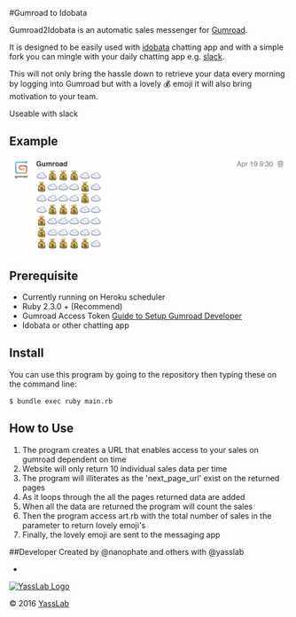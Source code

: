 #Gumroad to Idobata 

Gumroad2Idobata is an automatic sales messenger for [Gumroad](https://gumroad.com). 

It is designed to be easily used with [idobata](http://idobata.io) chatting app and with a simple fork you can mingle with your daily chatting app e.g. [slack](https://slack.com). 

This will not only bring the hassle down to retrieve your data every morning by logging into Gumroad but with a lovely :moneybag: emoji it will also bring motivation to your team. 

Useable with slack

## Example
![gumroad2idobata demo](https://github.com/yasslab/gumroad2idobata/blob/master/.github/demo.jpg)

## Prerequisite
- Currently running on Heroku scheduler 
- Ruby 2.3.0 + (Recommend)
- Gumroad Access Token [Guide to Setup Gumroad Developer](https://gumroad.com/api#api-scopes)
- Idobata or other chatting app

## Install

You can use this program by going to the repository then typing these on the command line:

```
$ bundle exec ruby main.rb
```

## How to Use
1. The program creates a URL that enables access to your sales on gumroad dependent on time
2. Website will only return 10 individual sales data per time
3. The program will illiterates as the 'next_page_url' exist on the returned pages
4. As it loops through the all the pages returned data are added
5. When all the data are returned the program will count the sales
6. Then the program access art.rb with the total number of sales in the parameter to return lovely emoji's
7. Finally, the lovely emoji are sent to the messaging app 

##Developer
Created by @nanophate and others with @yasslab

-
[![YassLab Logo](https://dl.dropboxusercontent.com/u/2819285/yasslab_logo_copy.png)](http://yasslab.jp/)

&copy; 2016 [YassLab](http://yasslab.jp/)

